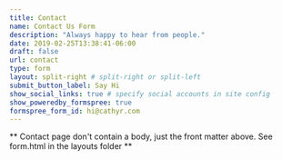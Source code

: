 ```yaml
---
title: Contact
name: Contact Us Form
description: "Always happy to hear from people."
date: 2019-02-25T13:38:41-06:00
draft: false
url: contact
type: form
layout: split-right # split-right or split-left
submit_button_label: Say Hi
show_social_links: true # specify social accounts in site config
show_poweredby_formspree: true
formspree_form_id: hi@cathyr.com
---
```


** Contact page don't contain a body, just the front matter above.
See form.html in the layouts folder **
